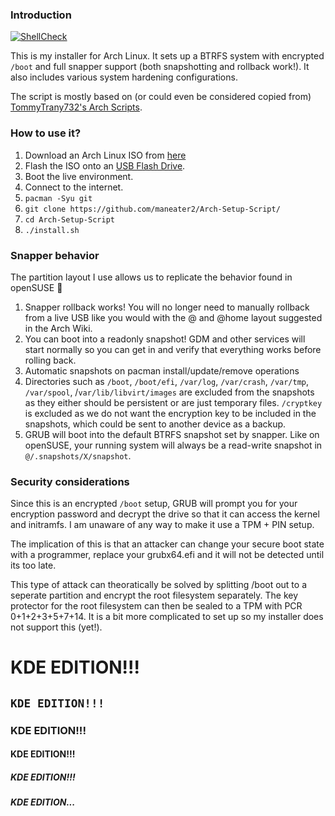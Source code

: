 ### Introduction

[![ShellCheck](https://github.com/maneater2/Arch-Setup-Script/actions/workflows/shellcheck.yml/badge.svg)](https://github.com/maneater2/Arch-Setup-Script/actions/workflows/shellcheck.yml)

This is my installer for Arch Linux. It sets up a BTRFS system with encrypted `/boot` and full snapper support (both snapshotting and rollback work!). It also includes various system hardening configurations.

The script is mostly based on (or could even be considered copied from) [TommyTrany732's Arch Scripts](https://github.com/TommyTran732/Arch-Setup-Script).

### How to use it?
1. Download an Arch Linux ISO from [here](https://archlinux.org/download/)
2. Flash the ISO onto an [USB Flash Drive](https://wiki.archlinux.org/index.php/USB_flash_installation_medium).
3. Boot the live environment.
4. Connect to the internet.
6. `pacman -Syu git`
7. `git clone https://github.com/maneater2/Arch-Setup-Script/`
8. `cd Arch-Setup-Script`
9. `./install.sh`

### Snapper behavior
The partition layout I use allows us to replicate the behavior found in openSUSE 🦎
1. Snapper rollback <number> works! You will no longer need to manually rollback from a live USB like you would with the @ and @home layout suggested in the Arch Wiki.
2. You can boot into a readonly snapshot! GDM and other services will start normally so you can get in and verify that everything works before rolling back.
3. Automatic snapshots on pacman install/update/remove operations
4. Directories such as `/boot`, `/boot/efi`, `/var/log`, `/var/crash`, `/var/tmp`, `/var/spool`, /`var/lib/libvirt/images` are excluded from the snapshots as they either should be persistent or are just temporary files. `/cryptkey` is excluded as we do not want the encryption key to be included in the snapshots, which could be sent to another device as a backup.
5. GRUB will boot into the default BTRFS snapshot set by snapper. Like on openSUSE, your running system will always be a read-write snapshot in `@/.snapshots/X/snapshot`. 

### Security considerations

Since this is an encrypted `/boot` setup, GRUB will prompt you for your encryption password and decrypt the drive so that it can access the kernel and initramfs. I am unaware of any way to make it use a TPM + PIN setup.

The implication of this is that an attacker can change your secure boot state with a programmer, replace your grubx64.efi and it will not be detected until its too late.

This type of attack can theoratically be solved by splitting /boot out to a seperate partition and encrypt the root filesystem separately. The key protector for the root filesystem can then be sealed to a TPM with PCR 0+1+2+3+5+7+14. It is a bit more complicated to set up so my installer does not support this (yet!).

# **KDE EDITION!!!**
## `KDE EDITION!!!`
### KDE EDITION!!!
#### KDE EDITION!!!
##### KDE EDITION!!!
###### **KDE EDITION...**
